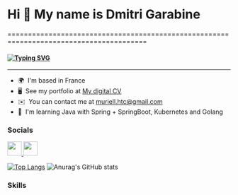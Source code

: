 # Hi 👋 My name is Dmitri Garabine
========================================================================================

#### [![Typing SVG](https://readme-typing-svg.herokuapp.com?color=%2336BCF7&lines=Full-Stack+Web+Developper+student)](https://git.io/typing-svg)
---------------------------------------------------------------------------------------

* 🌍  I'm based in France
* 🖥️  See my portfolio at [My digital CV](http://garabine-cv.netlify.app)
* ✉️  You can contact me at [muriell.htc@gmail.com](mailto:muriell.htc@gmail.com)
* 🧠  I'm learning Java with Spring + SpringBoot, Kubernetes and Golang

### Socials

<p align="left"> <a href="https://www.github.com/xMurieLLx" target="_blank" rel="noreferrer"> <picture> <source media="(prefers-color-scheme: dark)" srcset="https://raw.githubusercontent.com/danielcranney/readme-generator/main/public/icons/socials/github-dark.svg" /> <source media="(prefers-color-scheme: light)" srcset="https://raw.githubusercontent.com/danielcranney/readme-generator/main/public/icons/socials/github.svg" /> <img src="https://raw.githubusercontent.com/danielcranney/readme-generator/main/public/icons/socials/github.svg" width="32" height="32" /> </picture> </a> <a href="https://www.linkedin.com/in/dmitri-garabine-41284510b/" target="_blank" rel="noreferrer"> <picture> <source media="(prefers-color-scheme: dark)" srcset="https://raw.githubusercontent.com/danielcranney/readme-generator/main/public/icons/socials/linkedin-dark.svg" /> <source media="(prefers-color-scheme: light)" srcset="https://raw.githubusercontent.com/danielcranney/readme-generator/main/public/icons/socials/linkedin.svg" /> <img src="https://raw.githubusercontent.com/danielcranney/readme-generator/main/public/icons/socials/linkedin.svg" width="32" height="32" /> </picture> </a></p>


[![Top Langs](https://github-readme-stats.vercel.app/api/top-langs/?username=xMurieLLx&theme=tokyonight)](https://github.com/anuraghazra/github-readme-stats)
![Anurag's GitHub stats](https://github-readme-stats.vercel.app/api?username=xMurieLLx&show_icons=true&theme=tokyonight&ru)

### Skills
